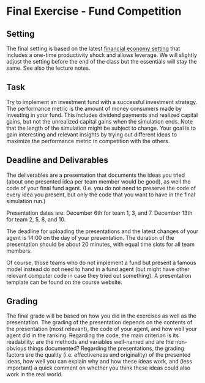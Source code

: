 # Final Exercise - Fund Competition

## Setting
The final setting is based on the latest [financial economy setting](http://meissereconomics.com/vis/simulation?sim=financial-economy-fast) that includes a one-time productivity shock and allows leverage. We will slightly adjust the setting before the end of the class but the essentials will stay the same. See also the lecture notes.

## Task
Try to implement an investment fund with a successful investment strategy. The performance metric is the amount of money consumers made by investing in your fund. This includes dividend payments and realized capital gains, but not the unrealized capital gains when the simulation ends. Note that the length of the simulation might be subject to change. Your goal is to gain interesting and relevant insights by trying out different ideas to maximize the performance metric in competition with the others.

## Deadline and Delivarables
The deliverables are a presentation that documents the ideas you tried (about one presented idea per team member would be good), as well the code of your final fund agent. (I.e. you do not need to preserve the code of every idea you present, but only the code that you want to have in the final simulation run.)

Presentation dates are:
December 6th for team 1, 3, and 7.
December 13th for team 2, 5, 8, and 10.

The deadline for uploading the presentations and the latest changes of your agent is 14:00 on the day of your presentation. The duration of the presentation should be about 20 minutes, with equal time slots for all team members.

Of course, those teams who do not implement a fund but present a famous model instead do not need to hand in a fund agent (but might have other relevant computer code in case they tried out something). A presentation template can be found on the course website.

## Grading
The final grade will be based on how you did in the exercises as well as the presentation. The grading of the presentation depends on the contents of the presentation (most relevant), the code of your agent, and how well your agent did in the ranking. Regarding the code, the main criterion is its readability: are the methods and variables well-named and are the non-obvious things documented? Regarding the presentations, the grading factors are the quality (i.e. effectiveness and originality) of the presented ideas, how well you can explain why and how these ideas work, and (less important) a quick comment on whether you think these ideas could also work in the real world.